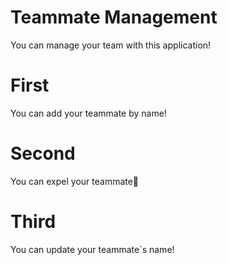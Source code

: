# Teammate Management

You can manage your team with this application!

# First
You can add your teammate by name!

# Second
You can expel your teammate🥲

# Third
You can update your teammate`s name!